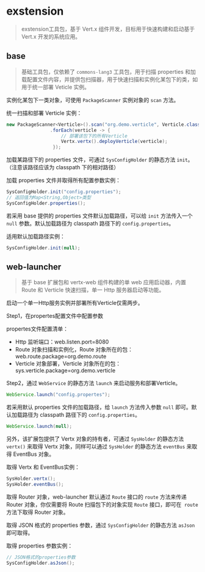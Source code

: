 # exstension
> exstension工具包，基于 Vert.x 组件开发，目标用于快速构建和启动基于 Vert.x 开发的系统应用。

## base
> 基础工具包，仅依赖了 `commons-lang3` 工具包，用于扫描 properties 和加载配置文件内容，并提供包扫描器，用于快速扫描和实例化某包下的类，如用于统一部署 Veticle 实例。

实例化某包下一类对象，可使用 `PackageScanner` 实例对象的 `scan` 方法。

统一扫描和部署 Verticle 实例：  
```java
new PackageScanner<Verticle>().scan("org.demo.verticle", Verticle.class)
                .forEach(verticle -> {
                    // 部署该包下的所有Verticle
                    Vertx.vertx().deployVerticle(verticle);
                 });
```
加载某路径下的 properties 文件，可通过 `SysConfigHolder` 的静态方法 `init`。（注意该路径应该为 classpath 下的相对路径）

加载 properties 文件并取得所有配置参数实例：
```java
SysConfigHolder.init("config.properties");
// 返回值为Map<String,Object>类型
SysConfigHolder.properties();
```
若采用 base 提供的 properties 文件默认加载路径，可以给 `init` 方法传入一个 `null` 参数。默认加载路径为 classpath 路径下的 `config.properties`。

适用默认加载路径实例：
```java
SysConfigHolder.init(null);
```

## web-launcher
> 基于 base 扩展包和 vertx-web 组件构建的单 web 应用启动器，内置 Route 和 Verticle 快速扫描，单一 Http 服务器启动等功能。

启动一个单一Http服务实例并部署所有Verticle仅需两步。

Step1，在propertes配置文件中配置参数

propertes文件配置清单：
* Http 监听端口：web.listen.port=8080
* Route 对象扫描和实例化，Route 对象所在的包：web.route.package=org.demo.route
* Verticle 对象部署，Verticle 对象所在的包：sys.verticle.package=org.demo.verticle

Step2，通过 `WebService` 的静态方法 `launch` 来启动服务和部署Verticle。
```java
WebService.launch("config.propertes");
```
若采用默认 properties 文件的加载路径，给 `launch` 方法传入参数 `null` 即可。默认加载路径为 classpath 路径下的 `config.properties`。

```java
WebService.launch(null);
```
另外，该扩展包提供了 Vertx 对象的持有者，可通过 `SysHolder` 的静态方法 `vertx()` 来取得 Vertx 对象，同样可以通过 `SysHolder` 的静态方法 `eventBus` 来取得 EventBus 对象。

取得 Vertx 和 EventBus实例：
```java
SysHolder.vertx();
SysHolder.eventBus();
```
取得 Router 对象，web-launcher 默认通过 `Route` 接口的 `route` 方法来传递 Router 对象，你仅需要将 Route 扫描包下的对象实现 `Route` 接口，即可在  `route` 方法下取得 Router 对象。

取得 JSON 格式的 properties 参数，通过 `SysConfigHolder` 的静态方法 `asJson` 即可取得。

取得 properties 参数实例：
```java
// JSON格式的properties参数
SysConfigHolder.asJson();
```
